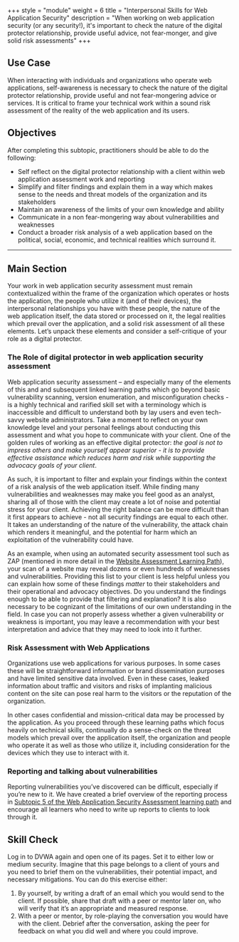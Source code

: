 +++
style = "module"
weight = 6
title = "Interpersonal Skills for Web Application Security"
description = "When working on web application security (or any security!), it's important to check the nature of the digital protector relationship, provide useful advice, not fear-monger, and give solid risk assessments"
+++

## Use Case

When interacting with individuals and organizations who operate web applications, self-awareness is necessary to check the nature of the digital protector relationship, provide useful and not fear-mongering advice or services. It is critical to frame your technical work within a sound risk assessment of the reality of the web application and its users.

## Objectives

After completing this subtopic, practitioners should be able to do the following:

- Self reflect on the digital protector relationship with a client within web application assessment work and reporting
- Simplify and filter findings and explain them in a way which makes sense to the needs and threat models of the organization and its stakeholders
- Maintain an awareness of the limits of your own knowledge and ability
- Communicate in a non fear-mongering way about vulnerabilities and weaknesses
- Conduct a broader risk analysis of a web application based on the political, social, economic, and technical realities which surround it.

---
## Main Section
Your work in web application security assessment must remain contextualized within the frame of the organization which operates or hosts the application, the people who utilize it (and of their devices), the interpersonal relationships you have with these people, the nature of the web application itself, the data stored or processed on it, the legal realities which prevail over the application, and a solid risk assessment of all these elements. Let’s unpack these elements and consider a self-critique of your role as a digital protector.

### The Role of digital protector in web application security assessment

Web application security assessment – and especially many of the elements of this and and subsequent linked learning paths which go beyond basic vulnerability scanning, version enumeration, and misconfiguration checks - is a highly technical and rarified skill set with a terminology which is inaccessible and difficult to understand both by lay users and even tech-savvy website administrators. Take a moment to reflect on your own knowledge level and your personal feelings about conducting this assessment and what you hope to communicate with your client. One of the golden rules of working as an effective digital protector: _the goal is not to impress others and make yourself appear superior - it is to provide effective assistance which reduces harm and risk while supporting the advocacy goals of your client_.

As such, it is important to filter and explain your findings within the context of a risk analysis of the web application itself. While finding many vulnerabilities and weaknesses may make you feel good as an analyst, sharing all of those with the client may create a lot of noise and potential stress for your client. Achieving the right balance can be more difficult than it first appears to achieve - not all security findings are equal to each other. It takes an understanding of the nature of the vulnerability, the attack chain which renders it meaningful, and the potential for harm which an exploitation of the vulnerability could have.

As an example, when using an automated security assessment tool such as ZAP (mentioned in more detail in the [Website Assessment Learning Path](/es/learning-path/5/)), your scan of a website may reveal dozens or even hundreds of weaknesses and vulnerabilities. Providing this list to your client is less helpful unless you can explain how some of these findings _matter_ to their stakeholders and their operational and advocacy objectives. Do you understand the findings enough to be able to provide that filtering and explanation? It is also necessary to be cognizant of the limitations of our own understanding in the field. In case you can not properly assess whether a given vulnerability or weakness is important, you may leave a recommendation with your best interpretation and advice that they may need to look into it further.

### Risk Assessment with Web Applications

Organizations use web applications for various purposes. In some cases these will be straightforward information or brand dissemination purposes and have limited sensitive data involved. Even in these cases, leaked information about traffic and visitors and risks of implanting malicious content on the site can pose real harm to the visitors or the reputation of the organization.

In other cases confidential and mission-critical data may be processed by the application. As you proceed through these learning paths which focus heavily on technical skills, continually do a sense-check on the threat models which prevail over the application itself, the organization and people who operate it as well as those who utilize it, including consideration for the devices which they use to interact with it.

### Reporting and talking about vulnerabilities

Reporting vulnerabilities you’ve discovered can be difficult, especially if you’re new to it. We have created a brief overview of the reporting process in [Subtopic 5 of the Web Application Security Assessment learning path](/en/learning-path/5/module-5/) and encourage all learners who need to write up reports to clients to look through it.

## Skill Check

Log in to DVWA again and open one of its pages. Set it to either low or medium security. Imagine that this page belongs to a client of yours and you need to brief them on the vulnerabilities, their potential impact, and necessary mitigations. You can do this exercise either:

1. By yourself, by writing a draft of an email which you would send to the client. If possible, share that draft with a peer or mentor later on, who will verify that it’s an appropriate and measured response.
2. With a peer or mentor, by role-playing the conversation you would have with the client. Debrief after the conversation, asking the peer for feedback on what you did well and where you could improve.
